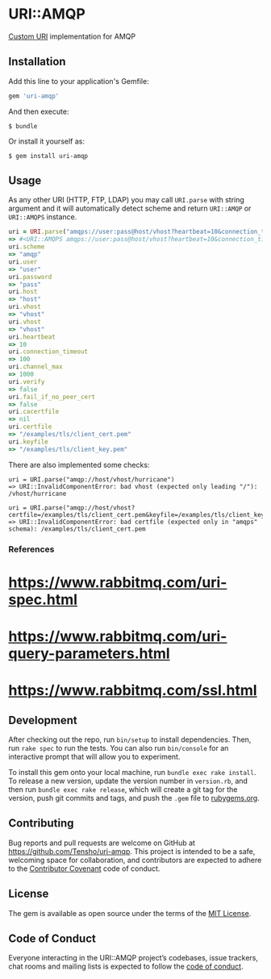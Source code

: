 # URI::AMQP

[Custom URI](https://ruby-doc.org/stdlib-2.4.2/libdoc/uri/rdoc/URI.html#module-URI-label-Adding+custom+URIs) implementation for AMQP  


## Installation

Add this line to your application's Gemfile:

```ruby
gem 'uri-amqp'
```

And then execute:

    $ bundle

Or install it yourself as:

    $ gem install uri-amqp

## Usage

As any other URI (HTTP, FTP, LDAP) you may call `URI.parse` with string argument and it will automatically detect scheme and return `URI::AMQP` or `URI::AMQPS` instance.

```ruby
uri = URI.parse("amqps://user:pass@host/vhost?heartbeat=10&connection_timeout=100&channel_max=1000&certfile=/examples/tls/client_cert.pem&keyfile=/examples/tls/client_key.pem")
=> #<URI::AMQPS amqps://user:pass@host/vhost?heartbeat=10&connection_timeout=100&channel_max=1000&certfile=/examples/tls/client_cert.pem&keyfile=/examples/tls/client_key.pem>
uri.scheme
=> "amqp"
uri.user
=> "user"
uri.password
=> "pass"
uri.host
=> "host"
uri.vhost
=> "vhost"
uri.vhost
=> "vhost"
uri.heartbeat
=> 10
uri.connection_timeout
=> 100
uri.channel_max
=> 1000
uri.verify
=> false
uri.fail_if_no_peer_cert
=> false
uri.cacertfile
=> nil
uri.certfile 
=> "/examples/tls/client_cert.pem"
uri.keyfile
=> "/examples/tls/client_key.pem"
```

There are also implemented some checks:

```
uri = URI.parse("amqp://host/vhost/hurricane")
=> URI::InvalidComponentError: bad vhost (expected only leading "/"): /vhost/hurricane

uri = URI.parse("amqp://host/vhost?certfile=/examples/tls/client_cert.pem&keyfile=/examples/tls/client_key.pem")
=> URI::InvalidComponentError: bad certfile (expected only in "amqps" schema): /examples/tls/client_cert.pem
``` 

### References

# https://www.rabbitmq.com/uri-spec.html
# https://www.rabbitmq.com/uri-query-parameters.html
# https://www.rabbitmq.com/ssl.html

## Development

After checking out the repo, run `bin/setup` to install dependencies. Then, run `rake spec` to run the tests. You can also run `bin/console` for an interactive prompt that will allow you to experiment.

To install this gem onto your local machine, run `bundle exec rake install`. To release a new version, update the version number in `version.rb`, and then run `bundle exec rake release`, which will create a git tag for the version, push git commits and tags, and push the `.gem` file to [rubygems.org](https://rubygems.org).

## Contributing

Bug reports and pull requests are welcome on GitHub at https://github.com/Tensho/uri-amqp. This project is intended to be a safe, welcoming space for collaboration, and contributors are expected to adhere to the [Contributor Covenant](http://contributor-covenant.org) code of conduct.

## License

The gem is available as open source under the terms of the [MIT License](https://opensource.org/licenses/MIT).

## Code of Conduct

Everyone interacting in the URI::AMQP project’s codebases, issue trackers, chat rooms and mailing lists is expected to follow the [code of conduct](https://github.com/Tensho/uri-amqp/blob/master/CODE_OF_CONDUCT.md).
